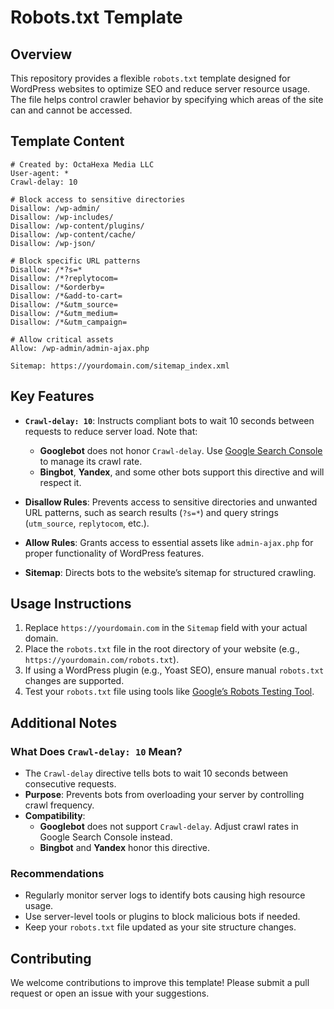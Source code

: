 # Robots.txt Template

## Overview
This repository provides a flexible `robots.txt` template designed for WordPress websites to optimize SEO and reduce server resource usage. The file helps control crawler behavior by specifying which areas of the site can and cannot be accessed.

## Template Content
```plaintext
# Created by: OctaHexa Media LLC
User-agent: *
Crawl-delay: 10

# Block access to sensitive directories
Disallow: /wp-admin/
Disallow: /wp-includes/
Disallow: /wp-content/plugins/
Disallow: /wp-content/cache/
Disallow: /wp-json/

# Block specific URL patterns
Disallow: /*?s=*
Disallow: /*?replytocom=
Disallow: /*&orderby=
Disallow: /*&add-to-cart=
Disallow: /*&utm_source=
Disallow: /*&utm_medium=
Disallow: /*&utm_campaign=

# Allow critical assets
Allow: /wp-admin/admin-ajax.php

Sitemap: https://yourdomain.com/sitemap_index.xml
```

## Key Features
- **`Crawl-delay: 10`**: Instructs compliant bots to wait 10 seconds between requests to reduce server load. Note that:
  - **Googlebot** does not honor `Crawl-delay`. Use [Google Search Console](https://search.google.com/search-console) to manage its crawl rate.
  - **Bingbot**, **Yandex**, and some other bots support this directive and will respect it.

- **Disallow Rules**: Prevents access to sensitive directories and unwanted URL patterns, such as search results (`?s=*`) and query strings (`utm_source`, `replytocom`, etc.).

- **Allow Rules**: Grants access to essential assets like `admin-ajax.php` for proper functionality of WordPress features.

- **Sitemap**: Directs bots to the website’s sitemap for structured crawling.

## Usage Instructions
1. Replace `https://yourdomain.com` in the `Sitemap` field with your actual domain.
2. Place the `robots.txt` file in the root directory of your website (e.g., `https://yourdomain.com/robots.txt`).
3. If using a WordPress plugin (e.g., Yoast SEO), ensure manual `robots.txt` changes are supported.
4. Test your `robots.txt` file using tools like [Google’s Robots Testing Tool](https://www.google.com/webmasters/tools/robots-testing-tool).

## Additional Notes
### What Does `Crawl-delay: 10` Mean?
- The `Crawl-delay` directive tells bots to wait 10 seconds between consecutive requests.
- **Purpose**: Prevents bots from overloading your server by controlling crawl frequency.
- **Compatibility**:
  - **Googlebot** does not support `Crawl-delay`. Adjust crawl rates in Google Search Console instead.
  - **Bingbot** and **Yandex** honor this directive.

### Recommendations
- Regularly monitor server logs to identify bots causing high resource usage.
- Use server-level tools or plugins to block malicious bots if needed.
- Keep your `robots.txt` file updated as your site structure changes.

## Contributing
We welcome contributions to improve this template! Please submit a pull request or open an issue with your suggestions.
